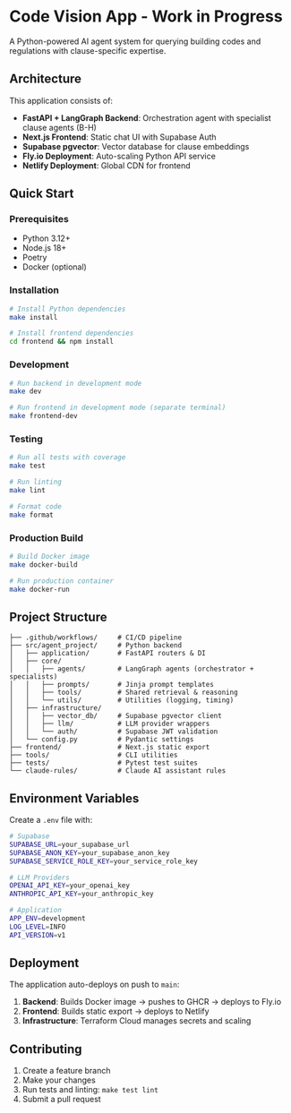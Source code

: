 # Code Vision App - Work in Progress

A Python-powered AI agent system for querying building codes and regulations with clause-specific expertise.

## Architecture

This application consists of:

- **FastAPI + LangGraph Backend**: Orchestration agent with specialist clause agents (B-H)
- **Next.js Frontend**: Static chat UI with Supabase Auth
- **Supabase pgvector**: Vector database for clause embeddings
- **Fly.io Deployment**: Auto-scaling Python API service
- **Netlify Deployment**: Global CDN for frontend

## Quick Start

### Prerequisites

- Python 3.12+
- Node.js 18+
- Poetry
- Docker (optional)

### Installation

```bash
# Install Python dependencies
make install

# Install frontend dependencies
cd frontend && npm install
```

### Development

```bash
# Run backend in development mode
make dev

# Run frontend in development mode (separate terminal)
make frontend-dev
```

### Testing

```bash
# Run all tests with coverage
make test

# Run linting
make lint

# Format code
make format
```

### Production Build

```bash
# Build Docker image
make docker-build

# Run production container
make docker-run
```

## Project Structure

```
├── .github/workflows/     # CI/CD pipeline
├── src/agent_project/     # Python backend
│   ├── application/       # FastAPI routers & DI
│   ├── core/
│   │   ├── agents/        # LangGraph agents (orchestrator + specialists)
│   │   ├── prompts/       # Jinja prompt templates
│   │   ├── tools/         # Shared retrieval & reasoning
│   │   └── utils/         # Utilities (logging, timing)
│   ├── infrastructure/
│   │   ├── vector_db/     # Supabase pgvector client
│   │   ├── llm/           # LLM provider wrappers
│   │   └── auth/          # Supabase JWT validation
│   └── config.py          # Pydantic settings
├── frontend/              # Next.js static export
├── tools/                 # CLI utilities
├── tests/                 # Pytest test suites
└── claude-rules/          # Claude AI assistant rules
```

## Environment Variables

Create a `.env` file with:

```bash
# Supabase
SUPABASE_URL=your_supabase_url
SUPABASE_ANON_KEY=your_supabase_anon_key
SUPABASE_SERVICE_ROLE_KEY=your_service_role_key

# LLM Providers
OPENAI_API_KEY=your_openai_key
ANTHROPIC_API_KEY=your_anthropic_key

# Application
APP_ENV=development
LOG_LEVEL=INFO
API_VERSION=v1
```

## Deployment

The application auto-deploys on push to `main`:

1. **Backend**: Builds Docker image → pushes to GHCR → deploys to Fly.io
2. **Frontend**: Builds static export → deploys to Netlify
3. **Infrastructure**: Terraform Cloud manages secrets and scaling


## Contributing

1. Create a feature branch
2. Make your changes
3. Run tests and linting: `make test lint`
4. Submit a pull request
